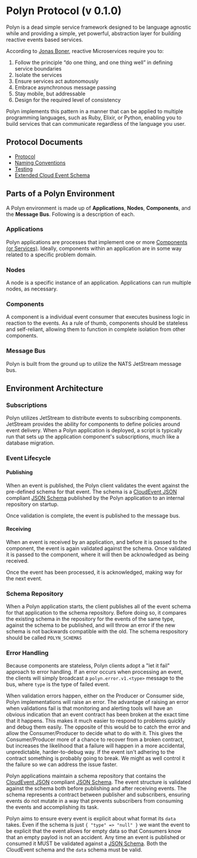 # Polyn Protocol (v 0.1.0)

Polyn is a dead simple service framework designed to be language agnostic while
and providing a simple, yet powerful, abstraction layer for building reactive events
based services.

According to [Jonas Boner](http://jonasboner.com/), reactive Microservices require
you to:

1. Follow the principle “do one thing, and one thing well” in defining service
   boundaries
2. Isolate the services
3. Ensure services act autonomously
4. Embrace asynchronous message passing
5. Stay mobile, but addressable
6. Design for the required level of consistency

Polyn implements this pattern in a manner that can be applied to multiple programming
languages, such as Ruby, Elixir, or Python, enabling you to build services that can
communicate regardless of the language you user.

## Protocol Documents

* [Protocol](PROTOCOL.md)
* [Naming Conventions](NAMING_CONVENTIONS.md)
* [Testing](TESTING.md)
* [Extended Cloud Event Schema](cloud-event-schema.json)

## Parts of a Polyn Environment

A Polyn environment is made up of **Applications**, **Nodes**, **Components**, and the
**Message Bus**. Following is a description of each.

### Applications

Polyn applications are processes that implement one or more
[Components (or Services)](https://www.reactivemanifesto.org/glossary#Component). Ideally,
components within an application are in some way related to a specific problem domain.

### Nodes

A node is a specific instance of an application. Applications can run multiple nodes, as
necessary.

### Components

A component is a individual event consumer that executes business logic in reaction to the events.
As a rule of thumb, components should be stateless and self-reliant, allowing them to function
in complete isolation from other components.

### Message Bus

Polyn is built from the ground up to utilize the NATS JetStream message bus.

## Environment Architecture

### Subscriptions

Polyn utilizes JetStream to distribute events to subscribing components. JetStream provides
the ability for components to define policies around event delivery. When a Polyn application is
deployed, a script is typically run that sets up the application component's subscriptions, much
like a database migration.

### Event Lifecycle

#### Publishing

When an event is published, the Polyn client validates the event against the pre-defined schema for that event. The schema is a [CloudEvent JSON](https://github.com/cloudevents/spec/blob/v1.0.2/cloudevents/formats/json-format.md) compliant [JSON Schema](https://json-schema.org/) published by the Polyn application to an internal repository on startup.

Once validation is complete, the event is published to the message bus.

#### Receiving

When an event is received by an application, and before it is passed to the component, the event is again validated against the schema. Once validated it is passed to the component, where it will then be acknowledged as being received.

Once the event has been processed, it is acknowledged, making way for the next event.

### Schema Repository

When a Polyn application starts, the client publishes all of the event schema for that application to the schema repository. Before doing so, it compares the existing schema in the repository for the events of the same type, against the schema to be published, and will throw an error if the new schema is not backwards compatible with the old. The schema respository should be called `POLYN_SCHEMAS`

### Error Handling

Because components are stateless, Polyn clients adopt a "let it fail" approach to error handling. If an error occurs when processing an event, the clients will simply broadcast a
`polyn.error.v1.<type>` message to the bus, where `type` is the type of failed event.

When validation errors happen, either on the Producer or Consumer side, Polyn implementations will raise an error. The advantage of raising an error when validations fail is that monitoring and alerting tools will have an obvious indication that an event contract has been broken at the exact time that it happens. This makes it much easier to respond to problems quickly and debug them easily. The opposite of this would be to catch the error and allow the Consumer/Producer to decide what to do with it. This gives the Consumer/Producer more of a chance to recover from a broken contract, but increases the likelihood that a failure will happen in a more accidental, unpredictable, harder-to-debug way. If the event isn't adhering to the contract something is probably going to break. We might as well control it the failure so we can address the issue faster.

Polyn applications maintain a schema repository that contains the [CloudEvent JSON]()
compliant [JSON Schema](https://json-schema.org/). The event structure is validated against the schema both before publishing and after receiving events. The schema represents a contract between publisher and subscribers, ensuring events do not mutate in a way that prevents subscribers from consuming the events and accomplishing its task.

Polyn aims to ensure every event is explicit about what format its `data` takes. Even if the schema is just `{ "type" => "null" }` we want the event to be explicit that the event allows for empty data so that Consumers know that an empty paylod is not an accident. Any time an event is published or consumed it MUST be validated against a [JSON Schema](https://json-schema.org/). Both the CloudEvent schema and the `data` schema must be valid.


